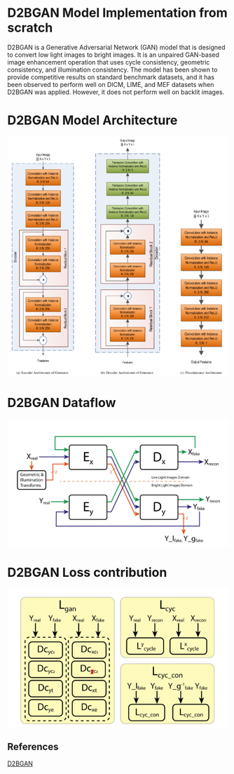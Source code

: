 # D2BGAN Model Implementation from scratch

D2BGAN is a Generative Adversarial Network (GAN) model that is designed to convert low light images to bright images. It is an unpaired GAN-based image enhancement operation that uses cycle consistency, geometric consistency, and illumination consistency. The model has been shown to provide competitive results on standard benchmark datasets, and it has been observed to perform well on DICM, LIME, and MEF datasets when D2BGAN was applied. However, it does not perform well on backlit images.

# D2BGAN Model Architecture

![D2BGAN Model Architecture](/images/D2BGAN_architecture.png)

# D2BGAN Dataflow 

![D2BGAN Dataflow](/images/D2BGAN_data_flow.png)

# D2BGAN Loss contribution

![D2BGAN Loss contribution](/images/D2BGAN_loss_contribution.png)

## References

[D2BGAN](https://arts.units.it/retrieve/e2913fdf-656a-f688-e053-3705fe0a67e0/D2BGAN_A_Dark_to_Bright_Image_Conversion_Model_for_Quality_Enhancement_and_Analysis_Tasks_Without_Paired_Supervision.pdf)